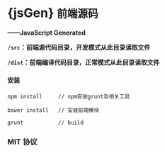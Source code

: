 {jsGen} <small>前端源码</small>
=======
**——JavaScript Generated**

**`/src`：前端源代码目录，开发模式从此目录读取文件**

**`/dist`：前端编译代码目录，正常模式从此目录读取文件**

#### 安装

    npm install     // npm安装grunt及相关工具

    bower install   // 安装前端模块

    grunt           // build


### MIT 协议
